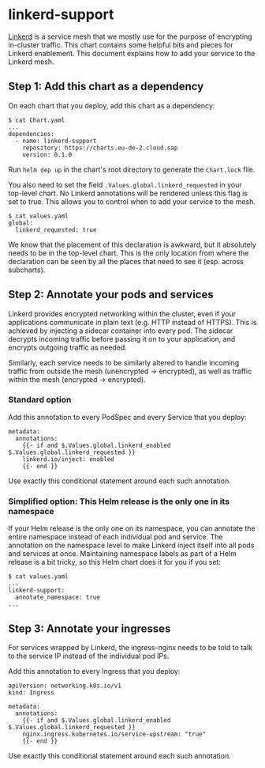 # linkerd-support

[Linkerd](https://linkerd.io/) is a service mesh that we mostly use for the purpose of encrypting in-cluster traffic.
This chart contains some helpful bits and pieces for Linkerd enablement.
This document explains how to add your service to the Linkerd mesh.

## Step 1: Add this chart as a dependency

On each chart that you deploy, add this chart as a dependency:

```
$ cat Chart.yaml
...
dependencies:
  - name: linkerd-support
    repository: https://charts.eu-de-2.cloud.sap
    version: 0.1.0
```

Run `helm dep up` in the chart's root directory to generate the `Chart.lock` file.

You also need to set the field `.Values.global.linkerd_requested` in your top-level chart.
No Linkerd annotations will be rendered unless this flag is set to true.
This allows you to control when to add your service to the mesh.

```
$ cat values.yaml
global:
  linkerd_requested: true
```

We know that the placement of this declaration is awkward, but it absolutely needs to be in the top-level chart.
This is the only location from where the declaration can be seen by all the places that need to see it (esp. across subcharts).

## Step 2: Annotate your pods and services

Linkerd provides encrypted networking within the cluster, even if your applications communicate in plain text (e.g. HTTP instead of HTTPS).
This is achieved by injecting a sidecar container into every pod.
The sidecar decrypts incoming traffic before passing it on to your application, and encrypts outgoing traffic as needed.

Similarly, each service needs to be similarly altered to handle incoming traffic from outside the mesh (unencrypted -> encrypted),
as well as traffic within the mesh (encrypted -> encrypted).

### Standard option

Add this annotation to every PodSpec and every Service that you deploy:

```
metadata:
  annotations:
    {{- if and $.Values.global.linkerd_enabled $.Values.global.linkerd_requested }}
    linkerd.io/inject: enabled
    {{- end }}
```

Use exactly this conditional statement around each such annotation.

### Simplified option: This Helm release is the only one in its namespace

If your Helm release is the only one on its namespace, you can annotate the entire namespace instead of each individual pod and service.
The annotation on the namespace level to make Linkerd inject itself into all pods and services at once.
Maintaining namespace labels as part of a Helm release is a bit tricky, so this Helm chart does it for you if you set:

```
$ cat values.yaml
...
linkerd-support:
  annotate_namespace: true
...
```

## Step 3: Annotate your ingresses

For services wrapped by Linkerd, the ingress-nginx needs to be told to talk to the service IP instead of the individual pod IPs.

Add this annotation to every Ingress that you deploy:

```
apiVersion: networking.k8s.io/v1
kind: Ingress

metadata:
  annotations:
    {{- if and $.Values.global.linkerd_enabled $.Values.global.linkerd_requested }}
    nginx.ingress.kubernetes.io/service-upstream: "true"
    {{- end }}
```

Use exactly this conditional statement around each such annotation.
